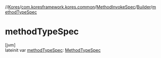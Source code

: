 //[Kores](../../../../index.md)/[com.koresframework.kores.common](../../index.md)/[MethodInvokeSpec](../index.md)/[Builder](index.md)/[methodTypeSpec](method-type-spec.md)

# methodTypeSpec

[jvm]\
lateinit var [methodTypeSpec](method-type-spec.md): [MethodTypeSpec](../../-method-type-spec/index.md)
